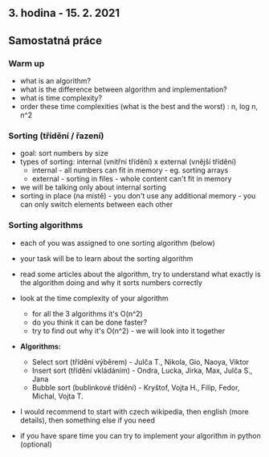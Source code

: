 ## 3. hodina - 15. 2. 2021

## Samostatná práce

### Warm up

- what is an algorithm?
- what is the difference between algorithm and implementation?
- what is time complexity?
- order these time complexities (what is the best and the worst) : n, log n, n^2

### Sorting (třídění / řazení)

- goal: sort numbers by size
- types of sorting: internal (vnitřní třídění) x external (vnější třídění)
  - internal - all numbers can fit in memory - eg. sorting arrays
  - external - sorting in files - whole content can't fit in memory
- we will be talking only about internal sorting
- sorting in place (na místě) - you don't use any additional memory - you can only switch elements between each other

### Sorting algorithms

- each of you was assigned to one sorting algorithm (below)
- your task will be to learn about the sorting algorithm
- read some articles about the algorithm, try to understand what exactly is the algorithm doing and why it sorts numbers correctly
- look at the time complexity of your algorithm
  - for all the 3 algorithms it's O(n^2)
  - do you think it can be done faster?
  - try to find out why it's O(n^2) - we will look into it together
  
- **Algorithms:**
  - Select sort (třídění výběrem) - Julča T., Nikola, Gio, Naoya, Viktor
  - Insert sort (třídění vkládáním) - Ondra, Lucka, Jirka, Max, Julča S., Jana
  - Bubble sort (bublinkové třídění) - Kryštof, Vojta H., Filip, Fedor, Michal,  Vojta T.

- I would recommend to start with czech wikipedia, then english (more details), then something else if you need
- if you have spare time you can try to implement your algorithm in python (optional)


